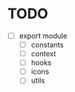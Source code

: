 # TODO

- [ ] export module
  - [ ] constants
  - [ ] context
  - [ ] hooks
  - [ ] icons
  - [ ] utils
